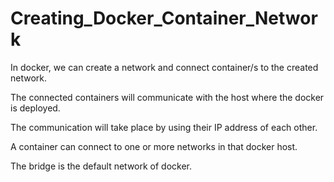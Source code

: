 # Creating_Docker_Container_Network

In docker, we can create a network and connect container/s to the created network. 

The connected containers will communicate with the host where the docker is deployed. 

The communication will take place by using their IP address of each other.

A container can connect to one or more networks in that docker host.

The bridge is the default network of docker. 

